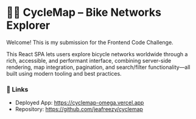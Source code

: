 # 🚴‍♂️ CycleMap – Bike Networks Explorer

Welcome! This is my submission for the Frontend Code Challenge.

This React SPA lets users explore bicycle networks worldwide through a rich, accessible, and performant interface, combining server-side rendering, map integration, pagination, and search/filter functionality—all built using modern tooling and best practices.

### 🔗 Links

- Deployed App: https://cyclemap-omega.vercel.app
- Repository: https://github.com/jeafreezy/cyclemap
